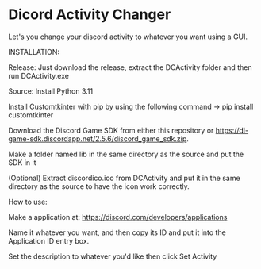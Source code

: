 # Dicord Activity Changer
Let's you change your discord activity to whatever you want using a GUI.

INSTALLATION:

Release: Just download the release, extract the DCActivity folder and then run DCActivity.exe

Source: 
Install Python 3.11

Install Customtkinter with pip by using the following command -> pip install customtkinter

Download the Discord Game SDK from either this repository or https://dl-game-sdk.discordapp.net/2.5.6/discord_game_sdk.zip.

Make a folder named lib in the same directory as the source and put the SDK in it

(Optional) Extract discordico.ico from DCActivity and put it in the same directory as the source to have the icon work correctly. 


How to use:

Make a application at: https://discord.com/developers/applications

Name it whatever you want, and then copy its ID and put it into the Application ID entry box.

Set the description to whatever you'd like then click Set Activity
